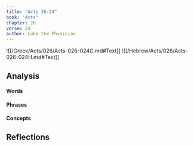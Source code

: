 ```yaml
---
title: "Acts 26:24"
book: "Acts"
chapter: 26
verse: 24
author: Luke the Physician
---
```

![[/Greek/Acts/026/Acts-026-024G.md#Text]]
![[/Hebrew/Acts/026/Acts-026-024H.md#Text]]

## Analysis

#### Words

#### Phrases

#### Concepts

## Reflections
